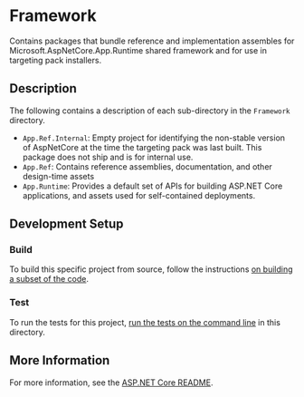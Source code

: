 # Framework

Contains packages that bundle reference and implementation assembles for Microsoft.AspNetCore.App.Runtime shared framework and for use in targeting pack installers.

## Description

The following contains a description of each sub-directory in the `Framework` directory.

- `App.Ref.Internal`: Empty project for identifying the non-stable version of AspNetCore at the time the targeting pack was last built. This package does not ship and is for internal use.
- `App.Ref`: Contains reference assemblies, documentation, and other design-time assets
- `App.Runtime`: Provides a default set of APIs for building ASP.NET Core applications, and assets used for self-contained deployments.

## Development Setup

### Build

To build this specific project from source,  follow the instructions [on building a subset of the code](../../docs/BuildFromSource.md#building-a-subset-of-the-code).

### Test

To run the tests for this project, [run the tests on the command line](../../BuildFromSource.md#running-tests-on-command-line) in this directory.

## More Information

For more information, see the [ASP.NET Core README](../../README.md).
